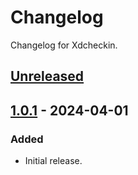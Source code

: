# Changelog

Changelog for Xdcheckin.

## [Unreleased]

## [1.0.1] - 2024-04-01

### Added

- Initial release.

[unreleased]: https://github.com/Pairman/Xdcheckin/compare/1.0.1...main
[1.0.1]: https://github.com/Pairman/Xdcheckin/tree/1.0.1
